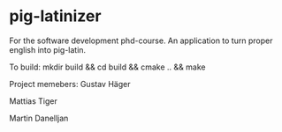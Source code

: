 # pig-latinizer
For the software development phd-course. An application to turn proper english into pig-latin.

To build:
mkdir build && cd build && cmake .. && make


Project memebers:
Gustav Häger

Mattias Tiger

Martin Danelljan
